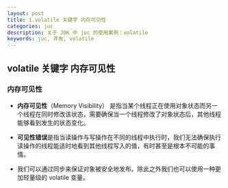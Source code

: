 ```yaml
---
layout: post
title: 1.volatile 关键字 内存可见性
categories: juc
description: 关于 JDK 中 juc 的使用案例：volatile 
keywords: juc, 并发, volatile 
---
```


## volatile 关键字 内存可见性 

### 内存可见性

- **内存可见性**（Memory Visibility） 是指当某个线程正在使用对象状态而另一个线程在同时修改该状态，需要确保当一个线程修改了对象状态后，其他线程能够看到发生的状态变化。


- **可见性错误**是指当读操作与写操作在不同的线程中执行时，我们无法确保执行读操作的线程能适时地看到其他线程写入的值，有时甚至是根本不可能的事情。


- 我们可以通过同步来保证对象被安全地发布。除此之外我们也可以使用一种更加轻量级的 volatile 变量。 